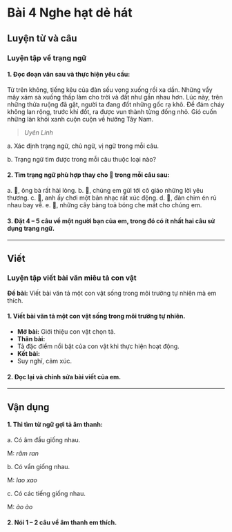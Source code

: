 # Bài 4 Nghe hạt dẻ hát

## Luyện từ và câu

### Luyện tập về trạng ngữ

#### 1.  Đọc đoạn văn sau và thực hiện yêu cầu:
Từ trên không, tiếng kêu của đàn sếu vọng xuống rồi xa dần. Những vẩy mây xám sà xuống thấp làm cho trời và đất như gần nhau hơn. Lúc này, trên những thửa ruộng đã gặt, người ta đang đốt những gốc rạ khô. Đề đám cháy không lan rộng, trước khi đốt, ra được vun thành từng đống nhỏ. Gió cuốn những làn khói xanh cuộn cuộn về hướng Tây Nam.
> *Uyên Linh*

a. Xác định trạng ngữ, chủ ngữ, vị ngữ trong mỗi câu.

b. Trạng ngữ tìm được trong mỗi câu thuộc loại nào?

#### 2.  Tìm trạng ngữ phù hợp thay cho 🌸 trong mỗi câu sau:
a. 🌸, ông bà rất hài lòng.
b. 🌸, chúng em gửi tới cô giáo những lời yêu thương.
c. 🌸, anh ấy chơi một bản nhạc rất xúc động.
d. 🌸, đàn chim én rủ nhau bay về.
e. 🌸, những cây bàng toả bóng che mát cho chúng em.

#### 3.  Đặt 4 – 5 câu về một người bạn của em, trong đó có ít nhất hai câu sử dụng trạng ngữ.

---

## Viết

### Luyện tập viết bài văn miêu tả con vật

**Đề bài:** Viết bài văn tả một con vật sống trong môi trường tự nhiên mà em thích.

#### 1.  Viết bài văn tả một con vật sống trong môi trường tự nhiên.
*   **Mở bài:** Giới thiệu con vật chọn tả.
*   **Thân bài:**
*   Tả đặc điểm nổi bật của con vật khi thực hiện hoạt động.
*   **Kết bài:**
*   Suy nghĩ, cảm xúc.

#### 2.  Đọc lại và chỉnh sửa bài viết của em.

---

## Vận dụng

#### 1.  Thi tìm từ ngữ gợi tả âm thanh:
a. Có âm đầu giống nhau.

M: *râm ran*

b. Có vần giống nhau.

M: *lao xao*

c. Có các tiếng giống nhau.

M: *ào ào*
#### 2.  Nói 1 – 2 câu về âm thanh em thích.

